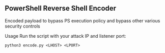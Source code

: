 ## PowerShell Reverse Shell Encoder
Encoded payload to bypass PS execution policy and bypass other various security controls

Usage
Run the script with your attack IP and listener port:
```
python3 encode.py <LHOST> <LPORT>
```
